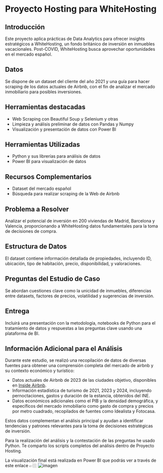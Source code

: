 # Proyecto Hosting para WhiteHosting

## Introducción
Este proyecto aplica prácticas de Data Analytics para ofrecer insights estratégicos a WhiteHosting, un fondo británico de inversión en inmuebles vacacionales. Post-COVID, WhiteHosting busca aprovechar oportunidades en el mercado español.

## Datos
Se dispone de un dataset del cliente del año 2021 y una guía para hacer scraping de los datos actuales de Airbnb, con el fin de analizar el mercado inmobiliario para posibles inversiones.

## Herramientas destacadas
- Web Scraping con Beautiful Soup y Selenium y otras
- Limpieza y análisis preliminar de datos con Pandas y Numpy
- Visualización y presentación de datos con  Power BI

## Herramientas Utilizadas
- Python y sus librerías para análisis de datos
- Power BI  para visualización de datos

## Recursos Complementarios
- Dataset del mercado español
- Búsqueda para realizar scraping de la Web de Airbnb

## Problema a Resolver
Analizar el potencial de inversión en 200 viviendas de Madrid, Barcelona y Valencia, proporcionando a WhiteHosting datos fundamentales para la toma de decisiones de compra.

## Estructura de Datos
El dataset contiene información detallada de propiedades, incluyendo ID, ubicación, tipo de habitación, precio, disponibilidad, y valoraciones.

## Preguntas del Estudio de Caso
Se abordan cuestiones clave como la unicidad de inmuebles, diferencias entre datasets, factores de precios, volatilidad y sugerencias de inversión.

## Entrega
Incluirá una presentación con la metodología, notebooks de Python para el tratamiento de datos y respuestas a las preguntas clave usando una plataforma de BI.

## Información Adicional para el Análisis

Durante este estudio, se realizó una recopilación de datos de diversas fuentes para obtener una comprensión completa del mercado de airbnb y su contexto económico y turístico:

- Datos actuales de Airbnb de 2023 de las ciudades objetivo, disponibles en [Inside Airbnb](http://insideairbnb.com/get-the-data/).
- Información estadística de turismo de 2021, 2023 y 2024, incluyendo pernoctaciones, gastos y duración de la estancia, obtenidos del INE.
- Datos económicos adicionales como el PIB y la densidad demográfica, y específicos del mercado inmobiliario como gasto de compra y precios por metro cuadrado, recopilados de fuentes como Idealista y Fotocasa.

Estos datos complementan el análisis principal y ayudan a identificar tendencias y patrones relevantes para la toma de decisiones estratégicas de inversión.

Para la realización del análisis y la contestación de las preguntas he usado Python. Te comparto los scripts completos del análisis dentro de Proyecto Hosting.

La visualización final está realizada en Power BI que podrás ver a través de este enlace 👉🏼 ![imagen](https://github.com/Angelaruiga/Proyecto-Hosting/assets/119512410/4f1c8cdb-345d-4fcd-9eb7-4d6f17aaf581)



